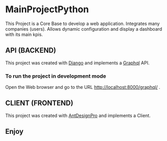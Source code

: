 # MainProjectPython

This Project is a Core Base to develop a web application.
Integrates many companies (users). 
Allows dynamic configuration and display a dashboard with its main kpis.

## API (BACKEND)

This project was created with [Django](https://www.djangoproject.com/) and implements a [Graphql](https://graphql.org/) API.

### To run the project in development mode

Open the Web browser and go to the URL [http://localhost:8000/graphql/](http://localhost:8000/graphql/) .

## CLIENT (FRONTEND)

This project was created with [AntDesignPro](https://pro.ant.design/) and implements a Client.

## Enjoy
